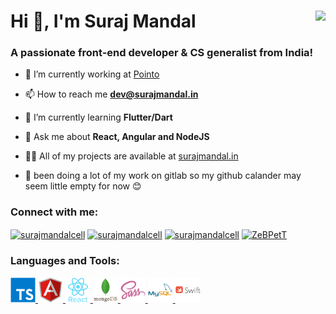 <h1 align="left">Hi 🙏, I'm Suraj Mandal <img src="https://komarev.com/ghpvc/?username=surajmandalcell&label=Hits&style=flat-square" align="right" /></h1>
<h3 align="left">A passionate front-end developer & CS generalist from India!</h3>

- 🔭 I’m currently working at [Pointo](https://pointo.in)

- 📫 How to reach me **dev@surajmandal.in**

- 🌱 I’m currently learning **Flutter/Dart**

- 💬 Ask me about **React, Angular and NodeJS**

- 👨‍💻 All of my projects are available at [surajmandal.in](surajmandal.in)

- 🚚 been doing a lot of my work on gitlab so my github calander may seem little empty for now 😊

<h3 align="left">Connect with me:</h3>
<p align="left">
<a href="https://instagram.com/surajmandalcell" target="blank"><img align="center" src="https://cdn.jsdelivr.net/npm/simple-icons@3.0.1/icons/instagram.svg" alt="surajmandalcell" height="30" width="40" /></a>
<a href="https://dribbble.com/surajmandalcell" target="blank"><img align="center" src="https://cdn.jsdelivr.net/npm/simple-icons@3.0.1/icons/dribbble.svg" alt="surajmandalcell" height="30" width="40" /></a>
<a href="https://www.hackerrank.com/surajmandalcell" target="blank"><img align="center" src="https://cdn.jsdelivr.net/npm/simple-icons@3.0.1/icons/hackerrank.svg" alt="surajmandalcell" height="30" width="40" /></a>
<a href="https://discord.gg/ZeBPetT" target="blank"><img align="center" src="https://cdn.jsdelivr.net/npm/simple-icons@3.0.1/icons/discord.svg" alt="ZeBPetT" height="30" width="40" /></a>
</p>

<h3 align="left">Languages and Tools:</h3>
<p align="left">
<a href="https://www.typescriptlang.org/" target="_blank"> <img src="https://raw.githubusercontent.com/devicons/devicon/master/icons/typescript/typescript-original.svg" alt="typescript" width="40" height="40"/> </a>
<a href="https://angular.io" target="_blank"> <img src="https://raw.githubusercontent.com/devicons/devicon/master/icons/angularjs/angularjs-original.svg" alt="angularjs" width="40" height="40"/> </a>
<a href="https://reactjs.org/" target="_blank"> <img src="https://raw.githubusercontent.com/devicons/devicon/master/icons/react/react-original-wordmark.svg" alt="react" width="40" height="40"/> </a>
<a href="https://www.mongodb.com/" target="_blank"> <img src="https://raw.githubusercontent.com/devicons/devicon/master/icons/mongodb/mongodb-original-wordmark.svg" alt="mongodb" width="40" height="40"/> </a>
<a href="https://sass-lang.com" target="_blank"> <img src="https://raw.githubusercontent.com/devicons/devicon/master/icons/sass/sass-original.svg" alt="sass" width="40" height="40"/> </a> 
<a href="https://www.mysql.com/" target="_blank"> <img src="https://raw.githubusercontent.com/devicons/devicon/master/icons/mysql/mysql-original-wordmark.svg" alt="mysql" width="40" height="40"/> </a>
<a href="https://developer.apple.com/swift/" target="_blank"> <img src="https://raw.githubusercontent.com/devicons/devicon/master/icons/swift/swift-original-wordmark.svg" alt="swift" width="40" height="40"/> </a>
</p>
